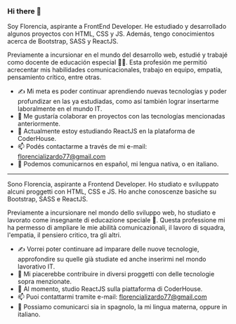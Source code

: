 ### Hi there 👋

Soy Florencia, aspirante a FrontEnd Developer. He estudiado y desarrollado algunos proyectos con HTML, CSS y JS. 
Además, tengo conocimientos acerca de Bootstrap, SASS y ReactJS.

Previamente a incursionar en el mundo del desarrollo web, estudié y trabajé como docente de educación especial 👩‍🏫. 
Esta profesión me permitió acrecentar mis habilidades comunicacionales, trabajo en equipo, empatía, pensamiento crítico, entre otras.

- ✍ Mi meta es poder continuar aprendiendo nuevas tecnologías y poder profundizar en las ya estudiadas, 
como así también lograr insertarme laboralmente en el mundo IT.
- 👯 Me gustaría colaborar en proyectos con las tecnologías mencionadas anteriormente.
- 🌱 Actualmente estoy estudiando ReactJS en la plataforma de CoderHouse.
- 📫 Podés contactarme a través de mi e-mail: florencializardo77@gmail.com
- 💬 Podemos comunicarnos en español, mi lengua nativa, o en italiano.


---------------------------------------------------------------------------------------------------------------------------------------------------
Sono Florencia, aspirante a  Frontend Developer. Ho studiato e sviluppato alcuni proggetti con HTML, CSS e JS.
Ho anche conoscenze basiche su Bootstrap, SASS e ReactJS.

Previamente a incursionare nel mondo dello sviluppo web, ho studiato e lavorato come insegnante di educazione speciale 👩‍.
Questa professione mi ha permesso di ampliare le mie abilità comunicazionali, il lavoro di squadra, l'empatia, il pensiero critico, tra gli altri.

- ✍ Vorrei poter continuare ad imparare delle nuove tecnologie, approfondire su quelle già studiate ed anche inserirmi nel mondo lavorativo IT.
- 👯 Mi piacerebbe contribuire in diversi proggetti con delle tecnologie sopra menzionate.
- 🌱 Al momento, studio ReactJS sulla piattaforma di CoderHouse.
- 📫 Puoi contattarmi tramite e-mail: florencializardo77@gmail.com
- 💬 Possiamo comunicarci sia in spagnolo, la mi lingua materna, oppure in italiano.



<!--
**FlorLizardo/FlorLizardo** is a ✨ _special_ ✨ repository because its `README.md` (this file) appears on your GitHub profile.

Here are some ideas to get you started:

- 🔭 I’m currently working on ...
- 🌱 I’m currently learning ...
- 👯 I’m looking to collaborate on ...
- 🤔 I’m looking for help with ...
- 💬 Ask me about ...
- 📫 How to reach me: ...
- 😄 Pronouns: ...
- ⚡ Fun fact: ...
-->

